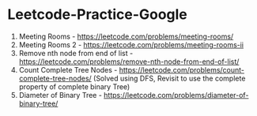 # Leetcode-Practice-Google

1. Meeting Rooms - https://leetcode.com/problems/meeting-rooms/
2. Meeting Rooms 2 - https://leetcode.com/problems/meeting-rooms-ii
3. Remove nth node from end of list - https://leetcode.com/problems/remove-nth-node-from-end-of-list/
4. Count Complete Tree Nodes - https://leetcode.com/problems/count-complete-tree-nodes/ (Solved using DFS, Revisit to use the complete property of complete binary Tree)
5. Diameter of Binary Tree - https://leetcode.com/problems/diameter-of-binary-tree/
